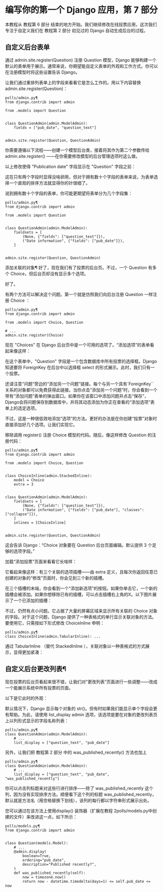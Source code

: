 # 编写你的第一个 Django 应用，第 7 部分
本教程从 教程第 6 部分 结束的地方开始。我们继续修改在线投票应用，这次我们专注于自定义我们在 教程第 2 部分 初见过的 Django 自动生成后台的过程。

## 自定义后台表单
通过 admin.site.register(Question) 注册 Question 模型，Django 能够构建一个默认的表单用于展示。通常来说，你期望能自定义表单的外观和工作方式。你可以在注册模型时将这些设置告诉 Django。

让我们通过重排列表单上的字段来看看它是怎么工作的。用以下内容替换 admin.site.register(Question)：

```
polls/admin.py¶
from django.contrib import admin

from .models import Question


class QuestionAdmin(admin.ModelAdmin):
    fields = ["pub_date", "question_text"]


admin.site.register(Question, QuestionAdmin)
```

你需要遵循以下流程——创建一个模型后台类，接着将其作为第二个参数传给 admin.site.register() ——在你需要修改模型的后台管理选项时这么做。

以上修改使得 "Publication date" 字段显示在 "Question" 字段之前：



这在只有两个字段时显得没啥卵用，但对于拥有数十个字段的表单来说，为表单选择一个直观的排序方法就显得你的针很细了。

说到拥有数十个字段的表单，你可能更期望将表单分为几个字段集：

```
polls/admin.py¶
from django.contrib import admin

from .models import Question


class QuestionAdmin(admin.ModelAdmin):
    fieldsets = [
        (None, {"fields": ["question_text"]}),
        ("Date information", {"fields": ["pub_date"]}),
    ]


admin.site.register(Question, QuestionAdmin)
```

添加关联的对象¶
好了，现在我们有了投票的后台页。不过，一个 Question 有多个 Choice，但后台页却没有显示多个选项。

好了。

有两个方法可以解决这个问题。第一个就是仿照我们向后台注册 Question 一样注册 Choice ：

```
polls/admin.py¶
from django.contrib import admin

from .models import Choice, Question

# ...
admin.site.register(Choice)
```

现在 "Choices" 在 Django 后台页中是一个可用的选项了。“添加选项”的表单看起来像这样：


在这个表单中，"Question" 字段是一个包含数据库中所有投票的选择框。Django 知道要将 ForeignKey 在后台中以选择框 select 的形式展示。此时，我们只有一个投票。

还请注意“问题”旁边的“添加另一个问题”链接。每个与另一个具有`ForeignKey``关系的对象都可以免费获得此链接。当你点击“添加另一个问题”时，你会看到一个带有“添加问题”表单的弹出窗口。如果你在该窗口中添加问题并点击“保存”，Django会将问题保存到数据库中，并将其动态添加为你正在查看的“添加选项”表单上的选定选项。

不过，这是一种很低效地添加“选项”的方法。更好的办法是在你创建“投票”对象时直接添加好几个选项。让我们实现它。

移除调用 register() 注册 Choice 模型的代码。随后，像这样修改 Question 的注册代码：

```
polls/admin.py¶
from django.contrib import admin

from .models import Choice, Question


class ChoiceInline(admin.StackedInline):
    model = Choice
    extra = 3


class QuestionAdmin(admin.ModelAdmin):
    fieldsets = [
        (None, {"fields": ["question_text"]}),
        ("Date information", {"fields": ["pub_date"], "classes": ["collapse"]}),
    ]
    inlines = [ChoiceInline]


admin.site.register(Question, QuestionAdmin)
```

这会告诉 Django：“Choice 对象要在 Question 后台页面编辑。默认提供 3 个足够的选项字段。”

加载“添加投票”页面来看看它长啥样：

它看起来像这样：有三个关联的选项插槽——由 extra 定义，且每次你返回任意已创建的对象的“修改”页面时，你会见到三个新的插槽。

在三个插槽的末端，你会看到一个“添加新选项”的按钮。如果你单击它，一个新的插槽会被添加。如果你想移除已有的插槽，可以点击插槽右上角的X。以下图片展示了一个已添加的插槽：



不过，仍然有点小问题。它占据了大量的屏幕区域来显示所有关联的 Choice 对象的字段。对于这个问题，Django 提供了一种表格式的单行显示关联对象的方法。要使用它，只需按如下形式修改 ChoiceInline 申明：


```
polls/admin.py¶
class ChoiceInline(admin.TabularInline): ...
```

通过 TabularInline （替代 StackedInline ），关联对象以一种表格式的方式展示，显得更加紧凑：






## 自定义后台更改列表¶
现在投票的后台页看起来很不错，让我们对“更改列表”页面进行一些调整——改成一个能展示系统中所有投票的页面。

以下是它此时的外观：



默认情况下，Django 显示每个对象的 str()。但有时如果我们能显示单个字段会更有帮助。为此，请使用 list_display admin 选项，该选项是要在对象的更改列表页上以列形式显示的字段名称列表：

```
polls/admin.py¶
class QuestionAdmin(admin.ModelAdmin):
    # ...
    list_display = ["question_text", "pub_date"]
```

另外，让我们把 教程第 2 部分 中的 was_published_recently() 方法也加上


```
polls/admin.py¶
class QuestionAdmin(admin.ModelAdmin):
    # ...
    list_display = ["question_text", "pub_date", "was_published_recently"]
```

你可以点击列标题来对这些行进行排序——除了 was_published_recently 这个列，因为没有实现排序方法。顺便看下这个列的标题 was_published_recently，默认就是方法名（用空格替换下划线），该列的每行都以字符串形式展示出处。

您可以通过在该方法上使用display() 装饰器（扩展在教程 2polls/models.py中创建的文件）来改进这一点，如下所示：

```
polls/models.py¶
from django.contrib import admin


class Question(models.Model):
    # ...
    @admin.display(
        boolean=True,
        ordering="pub_date",
        description="Published recently?",
    )
    def was_published_recently(self):
        now = timezone.now()
        return now - datetime.timedelta(days=1) <= self.pub_date <= now
```



